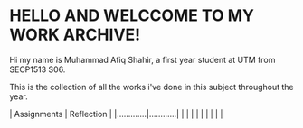 # HELLO AND WELCCOME TO MY WORK ARCHIVE!

Hi my name is Muhammad Afiq Shahir, a first year student at UTM from SECP1513 S06.

This is the collection of all the works i've done in this subject throughout the year.

| Assignments | Reflection |
|.............|............|
|             |            |
|             |            | 
|             |            |

